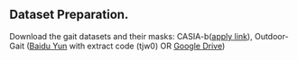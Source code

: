 Dataset Preparation.
---

Download the gait datasets and their masks: CASIA-b([apply link](http://www.cbsr.ia.ac.cn/china/Gait%20Databases%20CH.asp)), Outdoor-Gait ([Baidu Yun](https://pan.baidu.com/s/1oW6u9olOZtQTYOW_8wgLow) with extract code (tjw0) OR [Google Drive](https://drive.google.com/drive/folders/1XRWq40G3Zk03YaELywxuVKNodul4TziG?usp=sharing))




